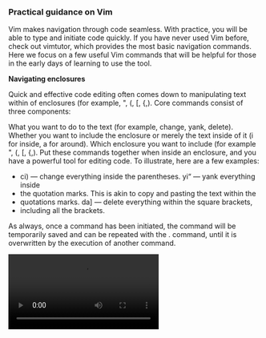 ### Practical guidance on Vim
Vim makes navigation through code seamless. With practice, you will be able to
type and initiate code quickly. If you have never used Vim before, check out
vimtutor, which provides the most basic navigation commands. Here we focus on a
few useful Vim commands that will be helpful for those in the early days of
learning to use the tool.

**Navigating enclosures**

Quick and effective code editing often comes down to manipulating text within
of enclosures (for example, ", (, [, {,). Core commands consist of three
components:

What you want to do to the text (for example, change, yank, delete).  Whether
you want to include the enclosure or merely the text inside of it (i for
inside, a for around).  Which enclosure you want to include (for example ", (,
[, {,).  Put these commands together when inside an enclosure, and you have a
powerful tool for editing code. To illustrate, here are a few examples:

* ci) — change everything inside the parentheses.  yi“ — yank everything inside
* the quotation marks. This is akin to copy and pasting the text within the
* quotations marks.  da] — delete everything within the square brackets,
* including all the brackets.

As always, once a command has been initiated, the command will be temporarily
saved and can be repeated with the . command, until it is overwritten by the
execution of another command.

![img](gifs/navigating-enclosures-low.mp4)
